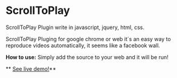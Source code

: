 # ScrollToPlay
ScrollToPlay Plugin write in javascript, jquery, html, css.

ScrollToPlay Pluging for google chrome or web it´s an easy way to reproduce videos automatically, it seems like a facebook wall.

**How to use:**
Simply add the source to your web and it will be run!

** [See live demo!](http://vidorreta.github.io/ScrollToPlay/)**
